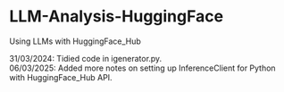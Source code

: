 # LLM-Analysis-HuggingFace
Using LLMs with HuggingFace_Hub

31/03/2024: Tidied code in igenerator.py.  
06/03/2025: Added more notes on setting up InferenceClient for Python with HuggingFace_Hub API.
